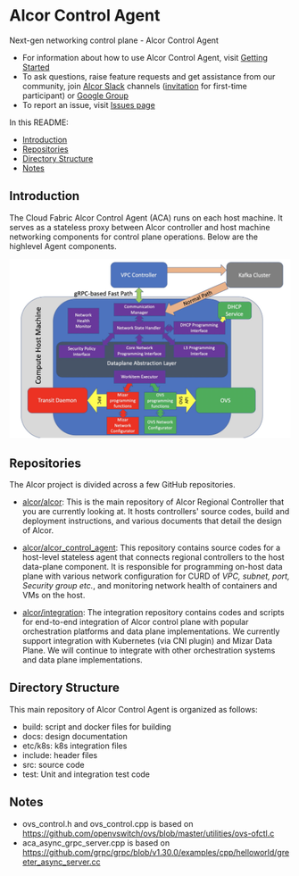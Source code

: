 # Alcor Control Agent
Next-gen networking control plane - Alcor Control Agent

* For information about how to use Alcor Control Agent, visit [Getting Started](src/README.md)
* To ask questions, raise feature requests and get assistance from our community, join [Alcor Slack](https://alcor-networking.slack.com/) channels ([invitation](https://join.slack.com/t/alcor-networking/shared_invite/zt-cudckviu-hcsMI4LWB4cRWy4hn3N3oQ) for first-time participant) or [Google Group](https://groups.google.com/forum/#!forum/alcor-dev)
* To report an issue, visit [Issues page](https://https://github.com/futurewei-cloud/alcor-control-agent/issues)

In this README:

- [Introduction](#introduction)
- [Repositories](#repositories)
- [Directory Structure](#directory-structure)
- [Notes](#notes)

## Introduction

The Cloud Fabric Alcor Control Agent (ACA) runs on each host machine. It serves as a stateless proxy between Alcor controller and host machine networking components for control plane operations. Below are the highlevel Agent components.

![Agent Components](docs/images/Agent_components.jpg)

## Repositories
The Alcor project is divided across a few GitHub repositories.

- [alcor/alcor](https://github.com/futurewei-cloud/alcor):
This is the main repository of Alcor Regional Controller that you are currently looking at.
It hosts controllers' source codes, build and deployment instructions, and various documents that detail the design of Alcor.

- [alcor/alcor_control_agent](https://github.com/futurewei-cloud/alcor-control-agent):
This repository contains source codes for a host-level stateless agent that connects regional controllers to the host data-plane component.
It is responsible for programming on-host data plane with various network configuration for CURD of _VPC, subnet, port, Security group etc._,
 and monitoring network health of containers and VMs on the host.

- [alcor/integration](https://github.com/futurewei-cloud/alcor-int):
The integration repository contains codes and scripts for end-to-end integration of Alcor control plane with popular orchestration platforms and data plane implementations.
We currently support integration with Kubernetes (via CNI plugin) and Mizar Data Plane.
We will continue to integrate with other orchestration systems and data plane implementations.

## Directory Structure
This main repository of Alcor Control Agent is organized as follows:
* build: script and docker files for building
* docs: design documentation
* etc/k8s: k8s integration files
* include: header files
* src: source code
* test: Unit and integration test code

## Notes
* ovs_control.h and ovs_control.cpp is based on https://github.com/openvswitch/ovs/blob/master/utilities/ovs-ofctl.c
* aca_async_grpc_server.cpp is based on https://github.com/grpc/grpc/blob/v1.30.0/examples/cpp/helloworld/greeter_async_server.cc